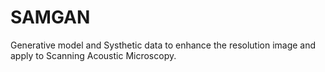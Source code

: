 # SAMGAN
Generative model and Systhetic data to enhance the resolution image and apply to Scanning Acoustic Microscopy. 
